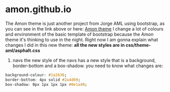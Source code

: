 # amon.github.io 
The Amon theme is just another project from Jorge AML using bootstrap, as you can see in the link above or here: [Amon theme](https://jorgeaml.github.io/amon.github.io/) I change a lot of colours and environment of the basic template of bootstrap because the Amon theme it's thinking to use in the night. 
Right now I am gonna explain what changes I did in this new theme: 
**all the new styles are in css/theme-aml/asphalt.css**
1. navs 
the new style of the navs has a new style that is a background, border-bottom and a box-shadow. you need to know what changes are: 
``` asphalt.css
background-colour: #1a2636;
border-bottom: 4px solid #2a4d69;
box-shadow: 0px 1px 1px 1px #0e1a40;
```
